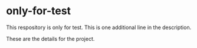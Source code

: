 # only-for-test
This respository is only for test. This is one additional line in the description.

These are the details for the project.
